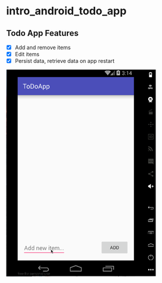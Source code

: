 # intro_android_todo_app

## Todo App Features

- [x] Add and remove items
- [x] Edit items
- [x] Persist data, retrieve data on app restart

<img src="https://raw.githubusercontent.com/lolilo/intro_android_todo_app/master/todo_demo.gif" width="400">
